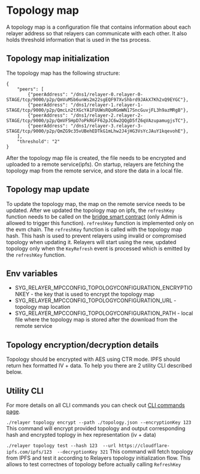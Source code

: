 # Topology map
A topology map is a configuration file that contains information about each relayer address so that relayers can communicate with each other. It also holds threshold information that is used in the tss process.

## Topology map initialization
The topology map has the following structure: 
```
{
    "peers": [
        {"peerAddress": "/dns1/relayer-0.relayer-0-STAGE/tcp/9000/p2p/QmVuMSb6unWs2m22sgEQF97XvShbrd9JAkX7Kh2xQ9EYGC"},
        {"peerAddress": "/dns1/relayer-1.relayer-1-STAGE/tcp/9000/p2p/QmcLn2tXGcYA1FUUWsRQoRGmWN17SncGuvjFL3h9azMRgB"},
        {"peerAddress": "/dns1/relayer-2.relayer-2-STAGE/tcp/9000/p2p/QmVF5HpD7oPkRGFF62pJC6w2QQgD5fZ6qVAzupamugjsTC"},
        {"peerAddress": "/dns1/relayer-3.relayer-3-STAGE/tcp/9000/p2p/QmZG9c35vUBehEDTkG1mLhw2J4jHG3VsYcJAuY1kqevohE"},
    ], 
    "threshold": "2"
}
```

After the topology map file is created, the file needs to be encrypted and uploaded to a remote service(ipfs).
On startup, relayers are fetching the topology map from the remote service, and store the data in a local file.
 
## Topology map update
To update the topology map, the map on the remote service needs to be updated. After we updated the topology map on ipfs, the `refreshKey` function needs to be called on the [bridge smart contract](https://github.com/sygmaprotocol/sygma-solidity/blob/master/contracts/Bridge.sol) (only Admin is allowed to trigger this function). `refreshKey` function is implemented only on the evm chain. The `refreshKey` function is called with the topology map hash. This hash is used to prevent relayers using invalid or compromised topology when updating it. Relayers will start using the new, updated topology only when the `KeyRefresh` event is processed which is emitted by the `refreshKey` function.

## Env variables
- SYG_RELAYER_MPCCONFIG_TOPOLOGYCONFIGURATION_ENCRYPTIONKEY - the key that is used to encrypt the topology map
- SYG_RELAYER_MPCCONFIG_TOPOLOGYCONFIGURATION_URL - topology map location
- SYG_RELAYER_MPCCONFIG_TOPOLOGYCONFIGURATION_PATH - local file where the topology map is stored after the download from the remote service
 
## Topology encryption/decryption details
Topology should be encrypted with AES using CTR mode.
IPFS should return hex formatted IV + data. To help you there are 2 utility CLI described below.

## Utility CLI
For more details on all CLI commands you can check out [CLI commands page](/docs/general/CLI.md).

`./relayer topology encrypt --path ./topology.json --encryptionKey 123` 
This command will encrypt provided topology and output corresponding hash and encrypted toplogy in hex representation (iv + data)

`./relayer topology test --hash 123  --url https://cloudflare-ipfs.com/ipfs/123  --decryptionKey 321` 
This command will fetch topology from IPFS and test it according to Relayers topology initialization flow. 
This allows to test correctnes of topology before actually calling `RefreshKey`

